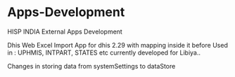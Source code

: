 # Apps-Development
HISP INDIA External Apps Development

Dhis Web Excel Import App for dhis 2.29 with mapping inside it before Used in : UPHMIS, INTPART, STATES etc
currently developed for Libiya..

Changes in storing data from systemSettings to dataStore